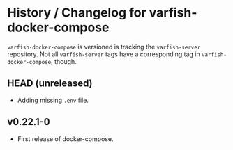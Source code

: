 # History / Changelog for varfish-docker-compose

`varfish-docker-compose` is versioned is tracking the `varfish-server` repository.
Not all `varfish-server` tags have a corresponding tag in `varfish-docker-compose`, though.

## HEAD (unreleased)

- Adding missing `.env` file.

## v0.22.1-0

- First release of docker-compose.

